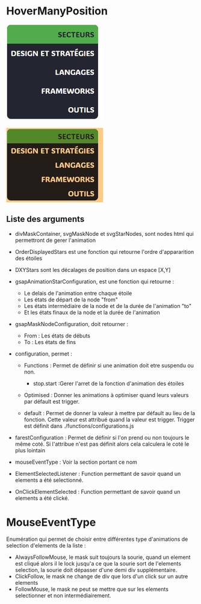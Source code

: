 # HoverManyPosition

![Example of how HoverManyPosition works, version Following](readme/HoverManyPosition-Following.gif)

![Example of how HoverManyPosition works, version Always Following](readme/HoverManyPosition-AlwaysFollowing.gif)

## Liste des arguments

- divMaskContainer, svgMaskNode et svgStarNodes, sont nodes html qui permettront de gerer l'animation
- OrderDisplayedStars est une fonction qui retourne l'ordre d'appararition des étoiles
- DXYStars sont les décalages de position dans un espace [X,Y]
- gsapAnimationStarConfiguration, est une fonction qui retourne :
  - Le delais de l'animation entre chaque étoile
  - Les états de départ de la node "from"
  - Les états intermédiaire de la node et de la durée de l'animation "to"
  - Et les états finaux de la node et la durée de l'animation
- gsapMaskNodeConfiguration, doit retourner :
  - From : Les états de débuts
  - To : Les états de fins
- configuration, permet :

  - Functions : Permet de définir si une animation doit etre suspendu ou non.

    - stop.start :Gerer l'arret de la fonction d'animation des étoiles

  - Optimised : Donner les animations à optimiser quand leurs valeurs par défault est trigger.
  - default : Permet de donner la valeur à mettre par défault au lieu de la fonction. Cette valeur est attribué quand la valeur est trigger.
    Trigger est définit dans ./functions/configurations.js

- farestConfiguration : Permet de définir si l'on prend ou non toujours le même coté. Si l'attribue n'est pas définit alors cela calculera le coté le plus lointain
- mouseEventType : Voir la section portant ce nom
- ElementSelectedListener : Function permettant de savoir quand un elements a été selectionné.
- OnClickElementSelected : Function permettant de savoir quand un elements a été clické.

# MouseEventType

Enumération qui permet de choisir entre différentes type d'animations de selection d'elements de la liste :

- AlwaysFollowMouse, le mask suit toujours la sourie, quand un element est cliqué alors il le lock jusqu'a ce que la sourie sort de l'elements selection, la sourie doit dépasser d'une demi div supplémentaire.
- ClickFollow, le mask ne change de div que lors d'un click sur un autre elements
- FollowMouse, le mask ne peut se mettre que sur les elements selectionner et non intermédiairement.
